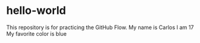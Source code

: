 # hello-world
This repository is for practicing the GitHub Flow.
My name is Carlos
I am 17
My favorite color is blue
